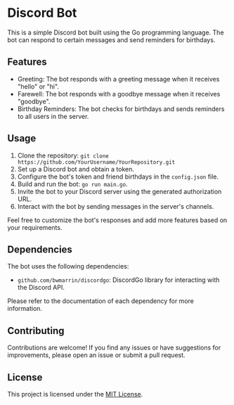 # Discord Bot

This is a simple Discord bot built using the Go programming language. The bot can respond to certain messages and send reminders for birthdays.

## Features

- Greeting: The bot responds with a greeting message when it receives "hello" or "hi".
- Farewell: The bot responds with a goodbye message when it receives "goodbye".
- Birthday Reminders: The bot checks for birthdays and sends reminders to all users in the server.

## Usage

1. Clone the repository: `git clone https://github.com/YourUsername/YourRepository.git`
2. Set up a Discord bot and obtain a token.
3. Configure the bot's token and friend birthdays in the `config.json` file.
4. Build and run the bot: `go run main.go`.
5. Invite the bot to your Discord server using the generated authorization URL.
6. Interact with the bot by sending messages in the server's channels.

Feel free to customize the bot's responses and add more features based on your requirements.

## Dependencies

The bot uses the following dependencies:
- `github.com/bwmarrin/discordgo`: DiscordGo library for interacting with the Discord API.

Please refer to the documentation of each dependency for more information.

## Contributing

Contributions are welcome! If you find any issues or have suggestions for improvements, please open an issue or submit a pull request.

## License

This project is licensed under the [MIT License](LICENSE).
